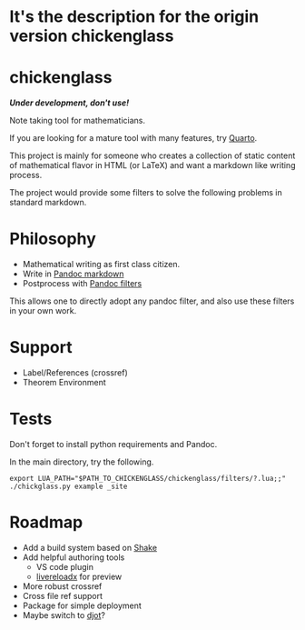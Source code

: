 # It's the description for the origin version chickenglass
# chickenglass

***Under development, don't use!***

Note taking tool for mathematicians.

If you are looking for a mature tool with many features, try [Quarto](https://quarto.org/).

This project is mainly for someone who creates a collection of static content of mathematical flavor in HTML (or LaTeX) and want a markdown like writing process.

The project would provide some filters to solve the following problems in standard markdown.

# Philosophy
 - Mathematical writing as first class citizen.
 - Write in [Pandoc markdown](https://pandoc.org/MANUAL.html#pandocs-markdown)
 - Postprocess with [Pandoc filters](https://pandoc.org/filters.html)

This allows one to directly adopt any pandoc filter, and also use these filters in your own work.

# Support
 - Label/References (crossref)
 - Theorem Environment

# Tests

Don't forget to install python requirements and Pandoc.

In the main directory, try the following.
```
export LUA_PATH="$PATH_TO_CHICKENGLASS/chickenglass/filters/?.lua;;"
./chickglass.py example _site
```

# Roadmap

 - Add a build system based on [Shake](https://shakebuild.com/)
 - Add helpful authoring tools 
   - VS code plugin
   - [livereloadx](https://nitoyon.github.io/livereloadx/) for preview
 - More robust crossref
 - Cross file ref support
 - Package for simple deployment
 - Maybe switch to [djot](https://djot.net/)? 
